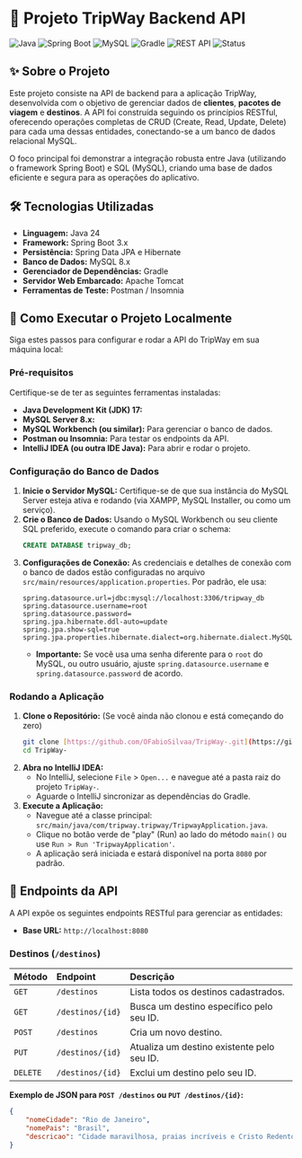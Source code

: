 # 🚀 Projeto TripWay Backend API

![Java](https://img.shields.io/badge/Java-24-blue?logo=java&logoColor=white)
![Spring Boot](https://img.shields.io/badge/Spring_Boot-3.x-green?logo=spring&logoColor=white)
![MySQL](https://img.shields.io/badge/MySQL-8.x-orange?logo=mysql&logoColor=white)
![Gradle](https://img.shields.io/badge/Gradle-7.x-02303A?logo=gradle&logoColor=white)
![REST API](https://img.shields.io/badge/API-REST-informational?style=flat)
![Status](https://img.shields.io/badge/Status-Finalizado-brightgreen)

## ✨ Sobre o Projeto

Este projeto consiste na API de backend para a aplicação TripWay, desenvolvida com o objetivo de gerenciar dados de **clientes**, **pacotes de viagem** e **destinos**. A API foi construída seguindo os princípios RESTful, oferecendo operações completas de CRUD (Create, Read, Update, Delete) para cada uma dessas entidades, conectando-se a um banco de dados relacional MySQL.

O foco principal foi demonstrar a integração robusta entre Java (utilizando o framework Spring Boot) e SQL (MySQL), criando uma base de dados eficiente e segura para as operações do aplicativo.

## 🛠️ Tecnologias Utilizadas

* **Linguagem:** Java 24
* **Framework:** Spring Boot 3.x
* **Persistência:** Spring Data JPA e Hibernate
* **Banco de Dados:** MySQL 8.x
* **Gerenciador de Dependências:** Gradle
* **Servidor Web Embarcado:** Apache Tomcat
* **Ferramentas de Teste:** Postman / Insomnia

## 🚀 Como Executar o Projeto Localmente

Siga estes passos para configurar e rodar a API do TripWay em sua máquina local:

### Pré-requisitos

Certifique-se de ter as seguintes ferramentas instaladas:

* **Java Development Kit (JDK) 17:** 
* **MySQL Server 8.x:** 
* **MySQL Workbench (ou similar):** Para gerenciar o banco de dados.
* **Postman ou Insomnia:** Para testar os endpoints da API.
* **IntelliJ IDEA (ou outra IDE Java):** Para abrir e rodar o projeto.

### Configuração do Banco de Dados

1.  **Inicie o Servidor MySQL:** Certifique-se de que sua instância do MySQL Server esteja ativa e rodando (via XAMPP, MySQL Installer, ou como um serviço).
2.  **Crie o Banco de Dados:** Usando o MySQL Workbench ou seu cliente SQL preferido, execute o comando para criar o schema:
    ```sql
    CREATE DATABASE tripway_db;
    ```
3.  **Configurações de Conexão:** As credenciais e detalhes de conexão com o banco de dados estão configuradas no arquivo `src/main/resources/application.properties`. Por padrão, ele usa:
    ```properties
    spring.datasource.url=jdbc:mysql://localhost:3306/tripway_db
    spring.datasource.username=root
    spring.datasource.password=
    spring.jpa.hibernate.ddl-auto=update
    spring.jpa.show-sql=true
    spring.jpa.properties.hibernate.dialect=org.hibernate.dialect.MySQL8Dialect
    ```
    * **Importante:** Se você usa uma senha diferente para o `root` do MySQL, ou outro usuário, ajuste `spring.datasource.username` e `spring.datasource.password` de acordo.

### Rodando a Aplicação

1.  **Clone o Repositório:** (Se você ainda não clonou e está começando do zero)
    ```bash
    git clone [https://github.com/OFabioSilvaa/TripWay-.git](https://github.com/OFabioSilvaa/TripWay-.git)
    cd TripWay-
    ```
2.  **Abra no IntelliJ IDEA:**
    * No IntelliJ, selecione `File` > `Open...` e navegue até a pasta raiz do projeto `TripWay-`.
    * Aguarde o IntelliJ sincronizar as dependências do Gradle.
3.  **Execute a Aplicação:**
    * Navegue até a classe principal: `src/main/java/com/tripway.tripway/TripwayApplication.java`.
    * Clique no botão verde de "play" (Run) ao lado do método `main()` ou use `Run > Run 'TripwayApplication'`.
    * A aplicação será iniciada e estará disponível na porta `8080` por padrão.

## 🔗 Endpoints da API

A API expõe os seguintes endpoints RESTful para gerenciar as entidades:

* **Base URL:** `http://localhost:8080`

### Destinos (`/destinos`)

| Método | Endpoint                  | Descrição                                         |
| :----- | :------------------------ | :------------------------------------------------ |
| `GET`  | `/destinos`               | Lista todos os destinos cadastrados.              |
| `GET`  | `/destinos/{id}`          | Busca um destino específico pelo seu ID.          |
| `POST` | `/destinos`               | Cria um novo destino.                             |
| `PUT`  | `/destinos/{id}`          | Atualiza um destino existente pelo seu ID.        |
| `DELETE` | `/destinos/{id}`          | Exclui um destino pelo seu ID.                    |

**Exemplo de JSON para `POST /destinos` ou `PUT /destinos/{id}`:**

```json
{
    "nomeCidade": "Rio de Janeiro",
    "nomePais": "Brasil",
    "descricao": "Cidade maravilhosa, praias incríveis e Cristo Redentor."
}
